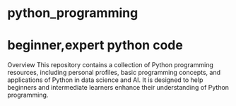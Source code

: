 # python_programming
# beginner,expert python code
Overview
This repository contains a collection of Python programming resources, including personal profiles, basic programming concepts, and applications of Python in data science and AI. It is designed to help beginners and intermediate learners enhance their understanding of Python programming.
